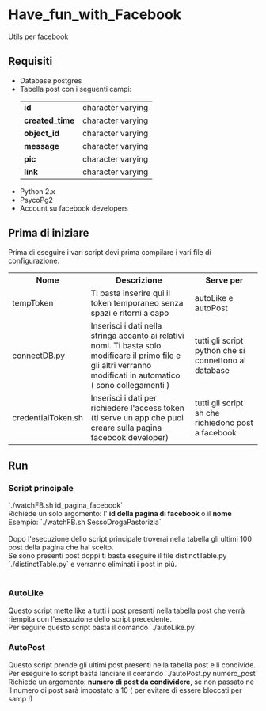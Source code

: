 # Have_fun_with_Facebook
Utils per facebook

<h2>Requisiti</h2>
<ul>
<li>Database postgres</li>
<li>Tabella post con i seguenti campi:
  <table>
  <tr>
  <td><b>id</b></td><td>                        character varying</td></tr>
  <tr><td><b>created_time</b></td><td>          character varying</td></tr>
  <tr><td><b>object_id</b></td><td>             character varying</td></tr>
  <tr><td><b>message</b></td><td>               character varying</td></tr> 
  <tr><td><b>pic</b></td><td>                   character varying</td></tr>
  <tr><td><b>link</b> </td><td>                 character varying</td></tr>
  </table>
  </li>
  <li>Python 2.x</li>
  <li>PsycoPg2</li>
  <li>Account su facebook developers</li>
  </ul>
  
  <h2>Prima di iniziare</h2>
  Prima di eseguire i vari script devi prima compilare i vari file di configurazione.
  <table>
  <tr><th>Nome</th><th>Descrizione</th><th>Serve per</th></tr>
  <tr><td>tempToken</td><td>Ti basta inserire qui il token temporaneo senza spazi e ritorni a capo</td><td>autoLike e autoPost</td></tr>
  <tr><td>connectDB.py</td><td>Inserisci i dati nella stringa accanto ai relativi nomi. Ti basta solo modificare il primo file e gli altri verranno modificati in automatico<br>( sono collegamenti )</td><td>tutti gli script python che si connettono al database</td></tr>
  <tr><td>credentialToken.sh</td><td>Inserisci i dati per richiedere l'access token<br>(ti serve un app che puoi creare sulla pagina facebook developer)</td><td>tutti gli script sh che richiedono post a facebook</td>
  </table>
  
  <h2>Run</h2>
  <h3>Script principale</h3>
  `./watchFB.sh id_pagina_facebook`<br>Richiede un solo argomento: l' <b>id della pagina di facebook</b> o il <b>nome</b><br>
  Esempio: `./watchFB.sh SessoDrogaPastorizia`
<br><br>
Dopo l'esecuzione dello script principale troverai nella tabella gli ultimi 100 post della pagina che hai scelto.<br>
Se sono presenti post doppi ti basta eseguire il file distinctTable.py `./distinctTable.py` e verranno eliminati i post in più.<br><br>
<h3>AutoLike</h3>
Questo script mette like a tutti i post presenti nella tabella post che verrà riempita con l'esecuzione dello script precedente.<br>
Per seguire questo script basta il comando `./autoLike.py`

<h3>AutoPost</h3>
Questo script prende gli ultimi post presenti nella tabella post e li condivide.<br>
Per eseguire lo script basta lanciare il comando `./autoPost.py numero_post`<br>
Richiede un argomento: <b>numero di post da condividere</b>, se non passato ne il numero di post sarà impostato a 10 ( per evitare di essere bloccati per samp !)
<br>
